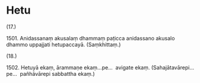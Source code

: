 # Hetu

(17.)

1501\. Anidassanaṃ akusalaṃ dhammaṃ paṭicca anidassano akusalo dhammo uppajjati hetupaccayā. (Saṃkhittaṃ.)

(18.)

1502\. Hetuyā ekaṃ, ārammaṇe ekaṃ…pe…  avigate ekaṃ. (Sahajātavārepi…pe…  pañhāvārepi sabbattha ekaṃ.)
